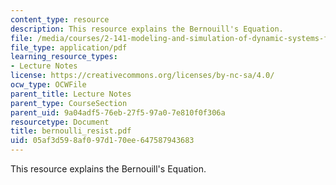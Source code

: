 ```yaml
---
content_type: resource
description: This resource explains the Bernouill's Equation.
file: /media/courses/2-141-modeling-and-simulation-of-dynamic-systems-fall-2006/05af3d598af097d170ee647587943683_bernoulli_resist.pdf
file_type: application/pdf
learning_resource_types:
- Lecture Notes
license: https://creativecommons.org/licenses/by-nc-sa/4.0/
ocw_type: OCWFile
parent_title: Lecture Notes
parent_type: CourseSection
parent_uid: 9a04adf5-76eb-27f5-97a0-7e810f0f306a
resourcetype: Document
title: bernoulli_resist.pdf
uid: 05af3d59-8af0-97d1-70ee-647587943683
---
```

This resource explains the Bernouill's Equation.